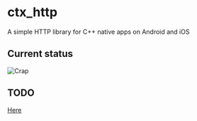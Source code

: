 # ctx_http
A simple HTTP library for C++ native apps on Android and iOS

## Current status
![Crap](https://img.shields.io/badge/Status-crap-yellowgreen)

## TODO
[Here](TODO.md)

